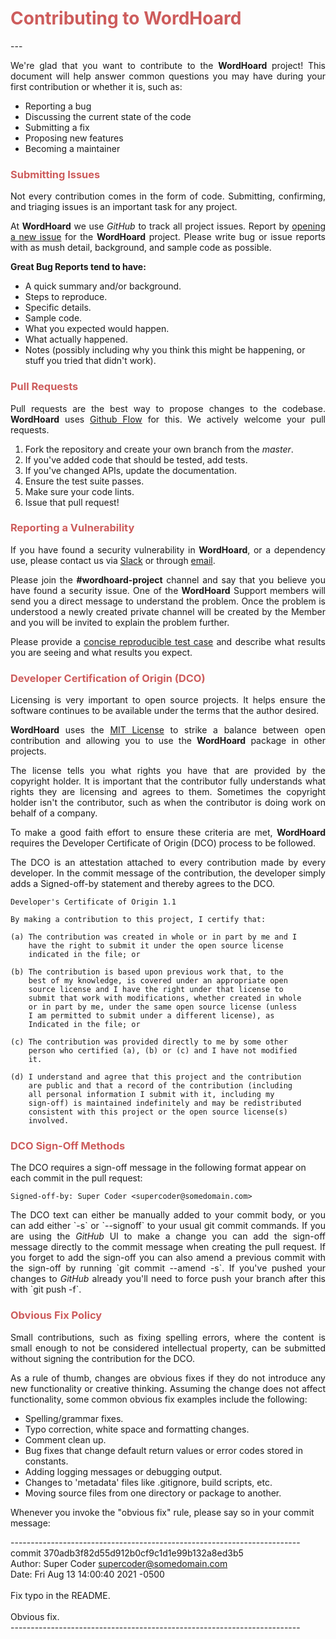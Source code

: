 <h1 style="color:IndianRed;"><strong>Contributing to WordHoard</strong></h1>
---

<p align="justify">
We're glad that you want to contribute to the <strong>WordHoard</strong> project! This document will help answer common questions you may have during your first contribution or whether it is, such as:
</p>

<ul>
    <li> Reporting a bug </li>
    <li> Discussing the current state of the code </li>
    <li> Submitting a fix </li>
    <li> Proposing new features </li>
    <li> Becoming a maintainer </li>
</ul>

<h3 style="color:IndianRed;">Submitting Issues</h3>

<p align="justify">
Not every contribution comes in the form of code. Submitting, confirming, and triaging issues is an important task for any project. 
</p>

<p align="justify">
At <strong>WordHoard</strong> we use <i>GitHub</i> to track all project issues. Report by <a href="https://github.com/johnbumgarner/wordhoard/issues/new/choose" target="_blank">opening a new issue</a> for the <strong>WordHoard</strong> project. Please write bug or issue reports with as mush detail, background, and sample code as possible. 
</p>

<strong>Great Bug Reports tend to have:</strong>

<ul>
    <li> A quick summary and/or background. </li>
    <li> Steps to reproduce. </li>
    <li> Specific details. </li>
    <li> Sample code. </li>
    <li> What you expected would happen. </li>
    <li> What actually happened. </li>
    <li> Notes (possibly including why you think this might be happening, or stuff you tried that didn't work). </li>
</ul>

<h3 style="color:IndianRed;">Pull Requests</h3>

<p align="justify">
Pull requests are the best way to propose changes to the codebase. <strong>WordHoard</strong> uses <a href="https://guides.github.com/introduction/flow/index.html" target="_blank">Github Flow</a> for this. We actively welcome your pull requests.
</p>

<ol>
    <li> Fork the repository and create your own branch from the <i>master</i>. </li>
    <li> If you've added code that should be tested, add tests. </li>
    <li> If you've changed APIs, update the documentation. </li>
    <li> Ensure the test suite passes. </li>
    <li> Make sure your code lints. </li>
    <li> Issue that pull request! </li>
</ol>


<!-- 
this link is used for email obfuscation 
https://www.willmaster.com/library/generators/resurgence-of-mailto-links.php 
-->

<h3 style="color:IndianRed;">Reporting a Vulnerability</h3>

<p align="justify">
If you have found a security vulnerability in <strong>WordHoard</strong>, or a dependency use, please contact us via <a href="https://wordhoardsupport.slack.com" target="_blank">Slack</a> or through 
<a href="javascript:alert('JavaScript')" onclick="this.href=atob('bWFpbHRvOndvcmRob2FyZHByb2plY3QlNDBnbWFpbC5jb20/c3ViamVjdD1Xb3JkSG9hcmQlMjBwcm9qZWN0JTIwc2VjdXJpdHklMjBpc3N1ZQ=='); return true">email</a>.
</p>

<p align="justify">
Please join the <strong>#wordhoard-project</strong> channel and say that you believe you have found a security issue. One of the <strong>WordHoard</strong> Support members will send you a direct message to understand the problem. Once the problem is understood a newly created private channel will be created by the Member and you will be invited to explain the problem further.
</p>

<p align="justify">
Please provide a <a href="http://sscce.org" target="_blank">concise reproducible test case</a> and describe what results you are seeing and what results you expect.
</p>


<h3 style="color:IndianRed;">Developer Certification of Origin (DCO)</h3>

<p align="justify">
Licensing is very important to open source projects. It helps ensure the software continues to be available under the terms that the author desired.
</p>

<p align="justify">
<strong>WordHoard</strong> uses the <a href="http://choosealicense.com/licenses/mit" target="_blank">MIT License</a> to strike a balance between open contribution and allowing you to use the <strong>WordHoard</strong> package in other projects.
</p>

<p align="justify">
The license tells you what rights you have that are provided by the copyright holder. It is important that the contributor fully understands what rights they are licensing and agrees to them. Sometimes the copyright holder isn't the contributor, such as when the contributor is doing work on behalf of a company.
</p>

<p align="justify">
To make a good faith effort to ensure these criteria are met, <strong>WordHoard</strong> requires the Developer Certificate of Origin (DCO) process to be followed.
</p>

<p align="justify">
The DCO is an attestation attached to every contribution made by every developer. In the commit message of the contribution, the developer simply adds a Signed-off-by statement and thereby agrees to the DCO.
</p>

```
Developer's Certificate of Origin 1.1

By making a contribution to this project, I certify that:

(a) The contribution was created in whole or in part by me and I
    have the right to submit it under the open source license
    indicated in the file; or

(b) The contribution is based upon previous work that, to the
    best of my knowledge, is covered under an appropriate open
    source license and I have the right under that license to
    submit that work with modifications, whether created in whole
    or in part by me, under the same open source license (unless
    I am permitted to submit under a different license), as
    Indicated in the file; or

(c) The contribution was provided directly to me by some other
    person who certified (a), (b) or (c) and I have not modified
    it.

(d) I understand and agree that this project and the contribution
    are public and that a record of the contribution (including
    all personal information I submit with it, including my
    sign-off) is maintained indefinitely and may be redistributed
    consistent with this project or the open source license(s)
    involved.
```

<h3 style="color:IndianRed;">DCO Sign-Off Methods</h3>

The DCO requires a sign-off message in the following format appear on each commit in the pull request:

```
Signed-off-by: Super Coder <supercoder@somedomain.com>
```
<p align="justify">
The DCO text can either be manually added to your commit body, or you can add either `-s` or `--signoff` to your usual git commit commands. If you are using the <i>GitHub</i> UI to make a change you can add the sign-off message directly to the commit message when creating the pull request. If you forget to add the sign-off you can also amend a previous commit with the sign-off by running `git commit --amend -s`. If you've pushed your changes to <i>GitHub</i> already you'll need to force push your branch after this with `git push -f`.
</p>


<h3 style="color:IndianRed;">Obvious Fix Policy</h3>

<p align="justify">
Small contributions, such as fixing spelling errors, where the content is small enough to not be considered intellectual property, can be submitted without signing the contribution for the DCO.
</p>

<p align="justify">
As a rule of thumb, changes are obvious fixes if they do not introduce any new functionality or creative thinking. Assuming the change does not affect functionality, some common obvious fix examples include the following:
</p>

<ul>
    <li> Spelling/grammar fixes. </li>
    <li> Typo correction, white space and formatting changes. </li>
    <li> Comment clean up. </li>
    <li> Bug fixes that change default return values or error codes stored in constants. </li>
    <li> Adding logging messages or debugging output. </li>
    <li> Changes to 'metadata' files like .gitignore, build scripts, etc. </li>
    <li> Moving source files from one directory or package to another. </li>
</ul>

<p>
Whenever you invoke the "obvious fix" rule, please say so in your commit message: 
<br>

------------------------------------------------------------------------ <br>
commit 370adb3f82d55d912b0cf9c1d1e99b132a8ed3b5<br>
Author: Super Coder <supercoder@somedomain.com> <br>
Date:   Fri Aug 13 14:00:40 2021 -0500 <br>
<br>
Fix typo in the README. <br>
<br>
Obvious fix.<br>
------------------------------------------------------------------------ <br>
</p>
